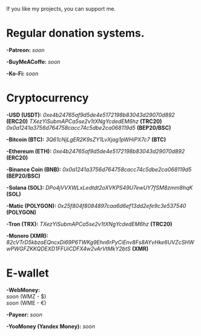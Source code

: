 If you like my projects, you can support me.

# Regular donation systems.

**-Patreon:**
*soon*

**-BuyMeACoffe:**
*soon*

**-Ko-Fi:**
*soon*

# Cryptocurrency

**-USD (USDT):**
*0xe4b24765af9d5de4e5172198b83043d29070d892* **(ERC20)**
*TXezYiSubmAPCa5se2v1tXNgYcdedEM6hz* **(TRC20)**
*0x0a1241a3756d764758cacc74c5dbe2ca068119d5* **(BEP20/BSC)**

**-Bitcoin (BTC):**
*3Q61cNjLgER2K9sZY1LvXjag1pWHiPX7c7* **(BTC)**

**-Ethereum (ETH):**
*0xe4b24765af9d5de4e5172198b83043d29070d892* **(ERC20)**

**-Binance Coin (BNB):**
*0x0a1241a3756d764758cacc74c5dbe2ca068119d5* **(BEP20/BSC)**

**-Solana (SOL):**
*DPo4jVVXWLxLedtdt2oXVKPS49U7ewUY7fSM8zmm8hqK* **(SOL)**

**-Matic (POLYGON):**
*0x25f804f8084897caa6d6ef13dd2efe9c3e537540* **(POLYGON)**

**-Tron (TRX):**
*TXezYiSubmAPCa5se2v1tXNgYcdedEM6hz* **(TRC20)**

**-Monero (XMR):**
*82cVTrD5kbzaEQncxDi69P6TWKg9Ehn6rPyCiEnv8Fs8AYvHke6UVZcSHWwPWGFZKKQDEXD1FFUiCDFX4w2vArVtMkY2btS* **(XMR)**

# E-wallet

**-WebMoney:**  
*soon* (WMZ - $)  
*soon* (WME - €)

**-Payeer:**
*soon*

**-YooMoney (Yandex Money):**
*soon*
